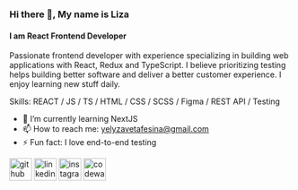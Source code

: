 ### Hi there 👋, My name is Liza
#### I am React Frontend Developer
Passionate frontend developer with experience specializing in building web applications with React, Redux and TypeScript. I believe prioritizing testing helps building better software and deliver a better customer experience. I enjoy learning new stuff daily.

Skills: REACT / JS / TS / HTML / CSS / SCSS / Figma / REST API / Testing

- 🌱 I’m currently learning NextJS 
- 📫 How to reach me: yelyzavetafesina@gmail.com 
- ⚡ Fun fact: I love end-to-end testing 

[<img src='https://cdn.jsdelivr.net/npm/simple-icons@3.0.1/icons/github.svg' alt='github' height='40'>](https://github.com/Eliz39)  [<img src='https://cdn.jsdelivr.net/npm/simple-icons@3.0.1/icons/linkedin.svg' alt='linkedin' height='40'>](https://www.linkedin.com/in/yelyzaveta-fesina/)  [<img src='https://cdn.jsdelivr.net/npm/simple-icons@3.0.1/icons/instagram.svg' alt='instagram' height='40'>](https://www.instagram.com/elizabeth.nktn/)  [<img src='https://cdn.jsdelivr.net/npm/simple-icons@3.0.1/icons/codewars.svg' alt='codewars' height='40'>](https://www.codewars.com/users/Eliz39)  
